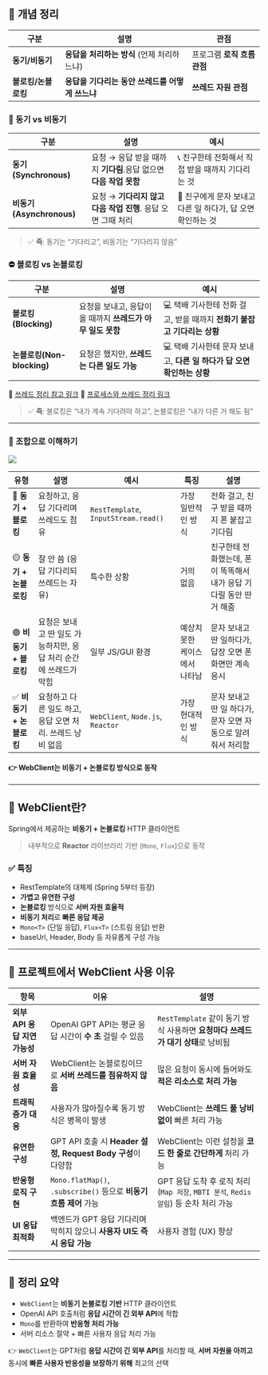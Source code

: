 ## 📌 개념 정리

| 구분 | 설명 | 관점 |
|------|------|------|
| **동기/비동기** | **응답을 처리하는 방식** (언제 처리하느냐) | 프로그램 **로직 흐름 관점** |
| **블로킹/논블로킹** | **응답을 기다리는 동안 쓰레드를 어떻게 쓰느냐** | **쓰레드 자원 관점** |

### 🔁 동기 vs 비동기

| 구분 | 설명 | 예시 |
|------|------|------|
| **동기(Synchronous)** | 요청 → 응답 받을 때까지 **기다림**.응답 없으면 **다음 작업 못함** | 📞 친구한테 전화해서 직접 받을 때까지 기다리는 것 |
| **비동기(Asynchronous)** | 요청 → **기다리지 않고 다음 작업 진행**. 응답 오면 그때 처리 | 📩 친구에게 문자 보내고 다른 일 하다가, 답 오면 확인하는 것 |

> ✅ **즉**: 동기는 “기다리고”, 비동기는 “기다리지 않음”

### ⛔ 블로킹 vs 논블로킹

| 구분 | 설명 | 예시 |
|------|------|------|
| **블로킹(Blocking)** | 요청을 보내고, 응답이 올 때까지 **쓰레드가 아무 일도 못함** | 💻 택배 기사한테 전화 걸고, 받을 때까지 **전화기 붙잡고 기다리는 상황** |
| **논블로킹(Non-blocking)** | 요청은 했지만, **쓰레드는 다른 일도 가능** | 💻 택배 기사한테 문자 보내고, **다른 일 하다가 답 오면 확인하는 상황** |

🔎 [쓰레드 정리 참고 링크](https://velog.io/@sapientia/OS-%EC%93%B0%EB%A0%88%EB%93%9C-%EC%93%B0%EB%A0%88%EB%93%9C-%ED%92%80)
🔎 [프로세스와 쓰레드 정리 링크](https://velog.io/@sapientia/OS-%ED%94%84%EB%A1%9C%EC%84%B8%EC%8A%A4%EC%99%80-%EC%8A%A4%EB%A0%88%EB%93%9C#-%EC%8A%A4%EB%A0%88%EB%93%9C-thread)
> ✅ **즉**: 블로킹은 “내가 계속 기다려야 하고”, 논블로킹은 “내가 다른 거 해도 됨”


---
### 🔄 조합으로 이해하기

![](https://velog.velcdn.com/images/sapientia/post/4a82e48d-edd5-4eb2-bbbc-c4dd59f8706b/image.png)

| 유형 | 설명 | 예시 | 특징 | 설명 |
|------|------|------|------|------|
| 🔴 **동기 + 블로킹** | 요청하고, 응답 기다리며 쓰레드도 점유 | `RestTemplate`, `InputStream.read()` | 가장 일반적인 방식 | 전화 걸고, 친구 받을 때까지 폰 붙잡고 기다림 |
| 🟡 **동기 + 논블로킹** | 잘 안 씀 (응답 기다리되 쓰레드는 자유) | 특수한 상황 | 거의 없음 | 친구한테 전화했는데, 폰이 똑똑해서 내가 응답 기다릴 동안 딴 거 해줌 |
| 🟢 **비동기 + 블로킹** | 요청은 보내고 딴 일도 가능하지만, 응답 처리 순간에 쓰레드가 막힘 | 일부 JS/GUI 환경 |예상치 못한 케이스에서 나타남 | 문자 보내고 딴 일하다가, 답장 오면 폰 화면만 계속 응시 |
| ✅ **비동기 + 논블로킹** | 요청하고 다른 일도 하고, 응답 오면 처리. 쓰레드 낭비 없음 | `WebClient`, `Node.js`, `Reactor` | 가장 현대적인 방식 | 문자 보내고 딴 일 하다가, 문자 오면 자동으로 알려줘서 처리함 |


#### 👉 WebClient는 **비동기 + 논블로킹** 방식으로 동작

---

## 📌 WebClient란?

Spring에서 제공하는 **비동기 + 논블로킹** HTTP 클라이언트

> 내부적으로 **Reactor** 라이브러리 기반 (`Mono`, `Flux`)으로 동작

### ✅ 특징
- RestTemplate의 대체제 (Spring 5부터 등장)
- **가볍고 유연한 구성**
- **논블로킹** 방식으로 **서버 자원 효율적**
- **비동기 처리**로 **빠른 응답 제공**
- `Mono<T>` (단일 응답), `Flux<T>` (스트림 응답) 반환
- baseUrl, Header, Body 등 자유롭게 구성 가능

---

## 📌 프로젝트에서 WebClient 사용 이유

| 항목 | 이유 | 설명 |
|------|------|------|
| **외부 API 응답 지연 가능성** | OpenAI GPT API는 평균 응답 시간이 **수 초** 걸릴 수 있음 | `RestTemplate` 같이 동기 방식 사용하면 **요청마다 쓰레드가 대기 상태**로 낭비됨 |
| **서버 자원 효율성** | WebClient는 논블로킹이므로 **서버 쓰레드를 점유하지 않음** | 많은 요청이 동시에 들어와도 **적은 리소스로 처리 가능** |
| **트래픽 증가 대응** | 사용자가 많아질수록 동기 방식은 병목이 발생 | WebClient는 **쓰레드 풀 낭비 없이** 빠른 처리 가능 |
| **유연한 구성** | GPT API 호출 시 **Header 설정, Request Body 구성**이 다양함 | WebClient는 이런 설정을 **코드 한 줄로 간단하게** 처리 가능 |
| **반응형 로직 구현** | `Mono.flatMap()`, `.subscribe()` 등으로 **비동기 흐름 제어** 가능 | GPT 응답 도착 후 로직 처리 (`Map 저장`, `MBTI 분석`, `Redis 알림`) 등 순차 처리 가능 |
| **UI 응답 최적화** | 백엔드가 GPT 응답 기다리며 막히지 않으니 **사용자 UI도 즉시 응답 가능** | 사용자 경험 (UX) 향상

---

## 📌 정리 요약

- `WebClient`는 **비동기 논블로킹 기반** HTTP 클라이언트
- OpenAI API 호출처럼 **응답 시간이 긴 외부 API**에 적합
- `Mono`를 반환하여 **반응형 처리 가능**
- 서버 리소스 절약 + 빠른 사용자 응답 처리 가능

👉 `WebClient`는 GPT처럼 **응답 시간이 긴 외부 API**를 처리할 때, **서버 자원을 아끼고** 동시에 **빠른 사용자 반응성을 보장하기 위해** 최고의 선택